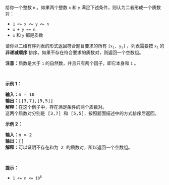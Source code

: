 <p>给你一个整数 <code>n</code> 。如果两个整数 <code>x</code> 和 <code>y</code> 满足下述条件，则认为二者形成一个质数对：</p>

<ul>
	<li><code>1 &lt;= x &lt;= y &lt;= n</code></li>
	<li><code>x + y == n</code></li>
	<li><code>x</code> 和 <code>y</code> 都是质数</li>
</ul>

<p>请你以二维有序列表的形式返回符合题目要求的所有 <code>[x<sub>i</sub>, y<sub>i</sub>]</code> ，列表需要按 <code>x<sub>i</sub></code> 的 <strong>非递减顺序</strong> 排序。如果不存在符合要求的质数对，则返回一个空数组。</p>

<p><strong>注意：</strong>质数是大于 <code>1</code> 的自然数，并且只有两个因子，即它本身和 <code>1</code> 。</p>

<p>&nbsp;</p>

<p><strong>示例 1：</strong></p>

<pre><strong>输入：</strong>n = 10
<strong>输出：</strong>[[3,7],[5,5]]
<strong>解释：</strong>在这个例子中，存在满足条件的两个质数对。 
这两个质数对分别是 [3,7] 和 [5,5]，按照题面描述中的方式排序后返回。
</pre>

<p><strong>示例 2：</strong></p>

<pre><strong>输入：</strong>n = 2
<strong>输出：</strong>[]
<strong>解释：</strong>可以证明不存在和为 2 的质数对，所以返回一个空数组。 
</pre>

<p>&nbsp;</p>

<p><strong>提示：</strong></p>

<ul>
	<li><code>1 &lt;= n &lt;= 10<sup>6</sup></code></li>
</ul>
